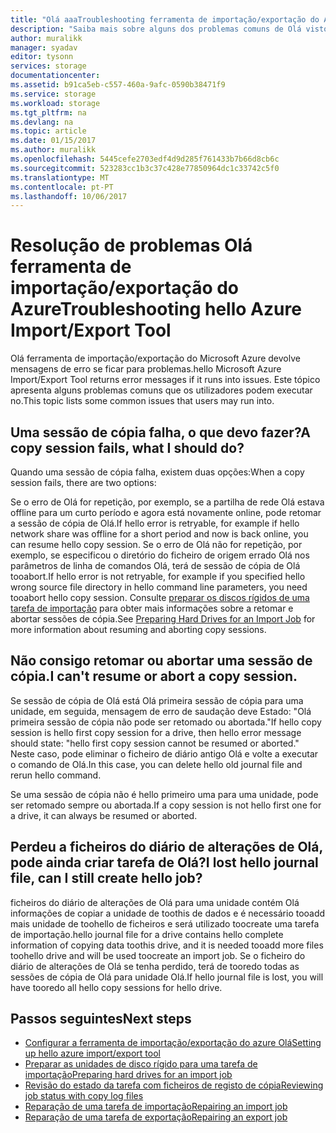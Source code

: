 ```yaml
---
title: "Olá aaaTroubleshooting ferramenta de importação/exportação do Azure | Microsoft Docs"
description: "Saiba mais sobre alguns dos problemas comuns de Olá vistos quando utilizar Olá ferramenta de importação/exportação do Azure e como a toohandle-los."
author: muralikk
manager: syadav
editor: tysonn
services: storage
documentationcenter: 
ms.assetid: b91ca5eb-c557-460a-9afc-0590b38471f9
ms.service: storage
ms.workload: storage
ms.tgt_pltfrm: na
ms.devlang: na
ms.topic: article
ms.date: 01/15/2017
ms.author: muralikk
ms.openlocfilehash: 5445cefe2703edf4d9d285f761433b7b66d8cb6c
ms.sourcegitcommit: 523283cc1b3c37c428e77850964dc1c33742c5f0
ms.translationtype: MT
ms.contentlocale: pt-PT
ms.lasthandoff: 10/06/2017
---
```

# <a name="troubleshooting-hello-azure-importexport-tool"></a><span data-ttu-id="bc019-103">Resolução de problemas Olá ferramenta de importação/exportação do Azure</span><span class="sxs-lookup"><span data-stu-id="bc019-103">Troubleshooting hello Azure Import/Export Tool</span></span>
<span data-ttu-id="bc019-104">Olá ferramenta de importação/exportação do Microsoft Azure devolve mensagens de erro se ficar para problemas.</span><span class="sxs-lookup"><span data-stu-id="bc019-104">hello Microsoft Azure Import/Export Tool returns error messages if it runs into issues.</span></span> <span data-ttu-id="bc019-105">Este tópico apresenta alguns problemas comuns que os utilizadores podem executar no.</span><span class="sxs-lookup"><span data-stu-id="bc019-105">This topic lists some common issues that users may run into.</span></span>  
  
## <a name="a-copy-session-fails-what-i-should-do"></a><span data-ttu-id="bc019-106">Uma sessão de cópia falha, o que devo fazer?</span><span class="sxs-lookup"><span data-stu-id="bc019-106">A copy session fails, what I should do?</span></span>  
 <span data-ttu-id="bc019-107">Quando uma sessão de cópia falha, existem duas opções:</span><span class="sxs-lookup"><span data-stu-id="bc019-107">When a copy session fails, there are two options:</span></span>  
  
 <span data-ttu-id="bc019-108">Se o erro de Olá for repetição, por exemplo, se a partilha de rede Olá estava offline para um curto período e agora está novamente online, pode retomar a sessão de cópia de Olá.</span><span class="sxs-lookup"><span data-stu-id="bc019-108">If hello error is retryable, for example if hello network share was offline for a short period and now is back online, you can resume hello copy session.</span></span> <span data-ttu-id="bc019-109">Se o erro de Olá não for repetição, por exemplo, se especificou o diretório do ficheiro de origem errado Olá nos parâmetros de linha de comandos Olá, terá de sessão de cópia de Olá tooabort.</span><span class="sxs-lookup"><span data-stu-id="bc019-109">If hello error is not retryable, for example if you specified hello wrong source file directory in hello command line parameters, you need tooabort hello copy session.</span></span> <span data-ttu-id="bc019-110">Consulte [preparar os discos rígidos de uma tarefa de importação](storage-import-export-tool-preparing-hard-drives-import-v1.md) para obter mais informações sobre a retomar e abortar sessões de cópia.</span><span class="sxs-lookup"><span data-stu-id="bc019-110">See [Preparing Hard Drives for an Import Job](storage-import-export-tool-preparing-hard-drives-import-v1.md) for more information about resuming and aborting copy sessions.</span></span>  
  
## <a name="i-cant-resume-or-abort-a-copy-session"></a><span data-ttu-id="bc019-111">Não consigo retomar ou abortar uma sessão de cópia.</span><span class="sxs-lookup"><span data-stu-id="bc019-111">I can't resume or abort a copy session.</span></span>  
 <span data-ttu-id="bc019-112">Se sessão de cópia de Olá está Olá primeira sessão de cópia para uma unidade, em seguida, mensagem de erro de saudação deve Estado: "Olá primeira sessão de cópia não pode ser retomado ou abortada."</span><span class="sxs-lookup"><span data-stu-id="bc019-112">If hello copy session is hello first copy session for a drive, then hello error message should state: "hello first copy session cannot be resumed or aborted."</span></span> <span data-ttu-id="bc019-113">Neste caso, pode eliminar o ficheiro de diário antigo Olá e volte a executar o comando de Olá.</span><span class="sxs-lookup"><span data-stu-id="bc019-113">In this case, you can delete hello old journal file and rerun hello command.</span></span>  
  
 <span data-ttu-id="bc019-114">Se uma sessão de cópia não é hello primeiro uma para uma unidade, pode ser retomado sempre ou abortada.</span><span class="sxs-lookup"><span data-stu-id="bc019-114">If a copy session is not hello first one for a drive, it can always be resumed or aborted.</span></span>  
  
## <a name="i-lost-hello-journal-file-can-i-still-create-hello-job"></a><span data-ttu-id="bc019-115">Perdeu a ficheiros do diário de alterações de Olá, pode ainda criar tarefa de Olá?</span><span class="sxs-lookup"><span data-stu-id="bc019-115">I lost hello journal file, can I still create hello job?</span></span>  
 <span data-ttu-id="bc019-116">ficheiros do diário de alterações de Olá para uma unidade contém Olá informações de copiar a unidade de toothis de dados e é necessário tooadd mais unidade de toohello de ficheiros e será utilizado toocreate uma tarefa de importação.</span><span class="sxs-lookup"><span data-stu-id="bc019-116">hello journal file for a drive contains hello complete information of copying data toothis drive, and it is needed tooadd more files toohello drive and will be used toocreate an import job.</span></span> <span data-ttu-id="bc019-117">Se o ficheiro do diário de alterações de Olá se tenha perdido, terá de tooredo todas as sessões de cópia de Olá para unidade Olá.</span><span class="sxs-lookup"><span data-stu-id="bc019-117">If hello journal file is lost, you will have tooredo all hello copy sessions for hello drive.</span></span>  
  
## <a name="next-steps"></a><span data-ttu-id="bc019-118">Passos seguintes</span><span class="sxs-lookup"><span data-stu-id="bc019-118">Next steps</span></span>
 
* [<span data-ttu-id="bc019-119">Configurar a ferramenta de importação/exportação do azure Olá</span><span class="sxs-lookup"><span data-stu-id="bc019-119">Setting up hello azure import/export tool</span></span>](storage-import-export-tool-setup-v1.md)   
* [<span data-ttu-id="bc019-120">Preparar as unidades de disco rígido para uma tarefa de importação</span><span class="sxs-lookup"><span data-stu-id="bc019-120">Preparing hard drives for an import job</span></span>](storage-import-export-tool-preparing-hard-drives-import-v1.md)   
* [<span data-ttu-id="bc019-121">Revisão do estado da tarefa com ficheiros de registo de cópia</span><span class="sxs-lookup"><span data-stu-id="bc019-121">Reviewing job status with copy log files</span></span>](storage-import-export-tool-reviewing-job-status-v1.md)   
* [<span data-ttu-id="bc019-122">Reparação de uma tarefa de importação</span><span class="sxs-lookup"><span data-stu-id="bc019-122">Repairing an import job</span></span>](storage-import-export-tool-repairing-an-import-job-v1.md)   
* [<span data-ttu-id="bc019-123">Reparação de uma tarefa de exportação</span><span class="sxs-lookup"><span data-stu-id="bc019-123">Repairing an export job</span></span>](storage-import-export-tool-repairing-an-export-job-v1.md)
